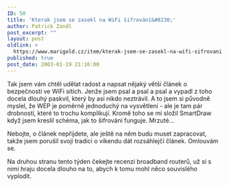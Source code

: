 ```yaml
---
ID: 50
title: 'Kterak jsem se zasekl na WiFi šifrování&#8230;'
author: Patrick Zandl
post_excerpt: ""
layout: post
oldlink: >
  https://www.marigold.cz/item/kterak-jsem-se-zasekl-na-wifi-sifrovani
published: true
post_date: 2003-01-19 21:16:00
---
```

<p>
Tak jsem vám chtěl udělat radost a napsat nějaký větší článek o bezpečnosti ve WiFi sítích. Jenže jsem psal a psal a psal a vypadl z toho docela dlouhý paskvil, který by asi nikdo neztrávil. A to jsem si původně myslel, že WEP je poměrně jednoduchý na vysvětlení - ale je tam pár drobností, které to trochu komplikují. Kromě toho se mi složil SmartDraw když jsem kreslil schéma, jak to šifrování funguje. Mrzuté...</p>

<p>
Nebojte, o článek nepřijdete, ale ještě na něm budu muset zapracovat, takže jsem porušil svoji tradici o víkendu dát rozsáhlejčí článek. Omlouvám se. </p>

<p>
Na druhou stranu tento týden čekejte recenzi broadband routerů, už si&#160;s nimi hraju docela dlouho na to, abych k tomu mohl něco souvislého vyplodit. </p>

<p>
&#160;</p>
